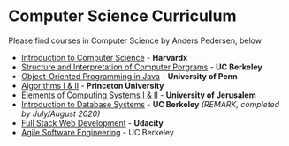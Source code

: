 # Computer Science Curriculum

Please find courses in Computer Science by Anders Pedersen, below.
* [Introduction to Computer Science](1_Introduction%20to%20CS%20-%20CS50%20-%20Harvardx) - **Harvardx**
* [Structure and Interpretation of Computer Porgrams](2_Structure%20and%20Interpretation%20of%20Computer%20Programs%20-%20UC%20Berkeley) - **UC Berkeley**
* [Object-Oriented Programming in Java](3_OOP%20in%20Java%20-%20Penn) - **University of Penn**
* [Algorithms I & II](4_Algorithms%20I%20&%20II%20-%20Princeton) - **Princeton University**
* [Elements of Computing Systems I & II](5_Elements%20of%20Computing%20Systems%20I%20&%20II%20-%20Jerusalem) - **University of Jerusalem**
* [Introduction to Database Systems](6_Introduction%20to%20Database%20Systems%20-%20Berkeley) - **UC Berkeley** *(REMARK, completed by July/August 2020)*
* [Full Stack Web Development](7_Full%20Stack%20Web%20Development%20-%20Udacity) - **Udacity** 
* [Agile Software Engineering](8_Agile%20Software%20Engineering%20-%20UC%20Berkeley) - UC Berkeley
